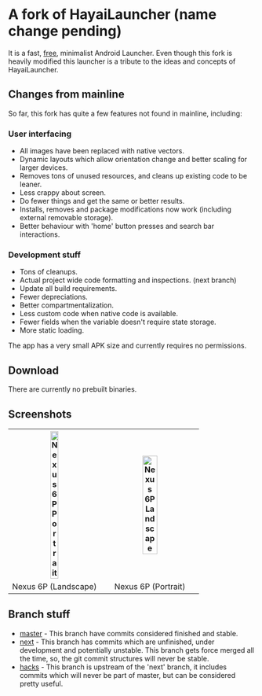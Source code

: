 # A fork of HayaiLauncher (name change pending)

It is a fast, [free](https://en.wikipedia.org/wiki/Free_software), minimalist Android Launcher. Even though this fork is heavily modified this launcher is a tribute to the ideas and concepts of HayaiLauncher.


## Changes from mainline
So far, this fork has quite a few features not found in mainline, including:

### User interfacing

* All images have been replaced with native vectors.
* Dynamic layouts which allow orientation change and better scaling for larger devices.
* Removes tons of unused resources, and cleans up existing code to be leaner.
* Less crappy about screen.
* Do fewer things and get the same or better results.
* Installs, removes and package modifications now work (including external removable storage).
* Better behaviour with 'home' button presses and search bar interactions.

### Development stuff

* Tons of cleanups.
* Actual project wide code formatting and inspections. (next branch)
* Update all build requirements.
* Fewer depreciations.
* Better compartmentalization.
* Less custom code when native code is available.
* Fewer fields when the variable doesn't require state storage.
* More static loading.

The app has a very small APK size and currently requires no permissions.

## Download

There are currently no prebuilt binaries.

## Screenshots

<table style="width:100%">
<tr>
<th>
<a href="https://user-images.githubusercontent.com/396546/27193525-faef906e-51b3-11e7-8a44-56f66307156e.png">
<img alt="Nexus 6P Portrait" width="30%" 
    src="https://user-images.githubusercontent.com/396546/27193525-faef906e-51b3-11e7-8a44-56f66307156e.png">
</a>
</th>
<th>

<a href="https://user-images.githubusercontent.com/396546/27193524-faec6678-51b3-11e7-9510-b84700823e42.png">
<img alt="Nexus 6P Landscape" width="40%"
    src="https://user-images.githubusercontent.com/396546/27193524-faec6678-51b3-11e7-9510-b84700823e42.png">
</a></th></tr>
<td align="center">
    Nexus 6P (Landscape)
</td><td align="center">
    Nexus 6P (Portrait)
</td>


</table>

## Branch stuff
* [master](https://github.com/avuton/HayaiLauncher) - This branch have commits considered finished and stable.
* [next](https://github.com/avuton/HayaiLauncher/tree/next) - This branch has commits which are unfinished, under development and potentially unstable. This branch gets force merged all the time, so, the git commit structures will never be stable.
* [hacks](https://github.com/avuton/HayaiLauncher/tree/hacks) - This branch is upstream of the 'next' branch, it includes commits which will never be part of master, but can be considered pretty useful.
